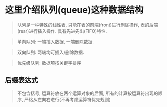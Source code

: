 # 这里介绍队列(queue)这种数据结构

> 队列是一种特殊的线性表, 只能在表的前端(front)进行删除操作, 表的后端(rear)进行插入操作. 具有先进先出(FIFO)特性.

> 单向队列: 一端插入数据, 一端删除数据.

> 双向队列: 两端均可插入/删除数据.

> 优先级队列: 数据项按关键字排序


## 后缀表达式

> 不包含括号, 运算符放在两个运算对象的后面, 所有的计算按运算符出现的顺序, 严格从左向右进行(不再考虑运算符优先规则)
